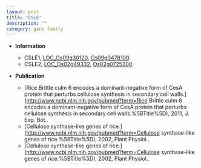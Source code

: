 ```yaml
---
layout: post
title: "CSLE"
description: ""
category: gene family
---
```


* **Information**  
    + CSLE1, [LOC_Os09g30120](http://rice.uga.edu/cgi-bin/ORF_infopage.cgi?orf=LOC_Os09g30120), [Os09g0478100](https://rapdb.dna.affrc.go.jp/locus/?name=Os09g0478100).
    + CSLE2, [LOC_Os02g49332](http://rice.uga.edu/cgi-bin/ORF_infopage.cgi?orf=LOC_Os02g49332), [Os02g0725300](https://rapdb.dna.affrc.go.jp/locus/?name=Os02g0725300).

* **Publication**  
    + [Rice Brittle culm 6 encodes a dominant-negative form of CesA protein that perturbs cellulose synthesis in secondary cell walls.](http://www.ncbi.nlm.nih.gov/pubmed?term=Rice Brittle culm 6 encodes a dominant-negative form of CesA protein that perturbs cellulose synthesis in secondary cell walls.%5BTitle%5D), 2011, J. Exp. Bot..
    + [Cellulose synthase-like genes of rice.](http://www.ncbi.nlm.nih.gov/pubmed?term=Cellulose synthase-like genes of rice.%5BTitle%5D), 2002, Plant Physiol..
    + [Cellulose synthase-like genes of rice.](http://www.ncbi.nlm.nih.gov/pubmed?term=Cellulose synthase-like genes of rice.%5BTitle%5D), 2002, Plant Physiol..


